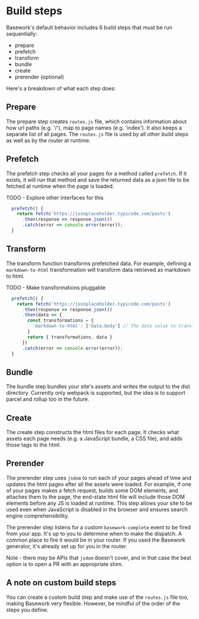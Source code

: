# Build steps
Basework's default behavior includes 6 build steps that must be run sequentially:
  - prepare
  - prefetch
  - transform
  - bundle
  - create
  - prerender (optional)
  
Here's a breakdown of what each step does:

## Prepare
The prepare step creates `routes.js` file, which contains information about how url paths (e.g. '/'), map to page names (e.g. 'index'). It also keeps a separate list of all pages. The `routes.js` file is used by all other build steps as well as by the router at runtime.

## Prefetch
The prefetch step checks all your pages for a method called `prefetch`. If it exists, it will run that method and save the returned data as a json file to be fetched at runtime when the page is loaded.

TODO - Explore other interfaces for this

```js
  prefetch() { 
    return fetch('https://jsonplaceholder.typicode.com/posts')
      .then(response => response.json())
      .catch(error => console.error(error));
  }
```

## Transform
The transform function transforms prefetched data. For example, defining a `markdown-to-html` transformation will transform data retrieved as markdown to html.

TODO - Make transformations pluggable

```js
  prefetch() { 
    return fetch('https://jsonplaceholder.typicode.com/posts')
      .then(response => response.json())
      .then(data => {
        const transformations = {
          'markdown-to-html': ['data.body'] // The data value to transform
        }
        return { transformations, data }
      })
      .catch(error => console.error(error));
  }
```

## Bundle
The bundle step bundles your site's assets and writes the output to the dist directory. Currently only webpack is supported, but the idea is to support parcel and rollup too in the future.

## Create
The create step constructs the html files for each page. It checks what assets each page needs (e.g. a JavaScript bundle, a CSS file), and adds those tags to the html.

## Prerender
The prerender step uses `jsdom` to run each of your pages ahead of time and updates the html pages after all the assets were loaded. For example, if one of your pages makes a fetch request, builds some DOM elements, and attaches them to the page, the end-state html file will include those DOM elements before any JS is loaded at runtime. This step allows your site to be used even when JavaScript is disabled in the browser and ensures search engine comprehensibility.

The prerender step listens for a custom `basework-complete` event to be fired from your app. It's up to you to determine when to make the dispatch. A common place to fire it would be in your router. If you used the Basework generator, it's already set up for you in the router.

Note - there may be APIs that `jsdom` doesn't cover, and in that case the best option is to open a PR with an appropriate shim.

## A note on custom build steps
You can create a custom build step and make use of the `routes.js` file too, making Basework very flexible. However, be mindful of the order of the steps you define.